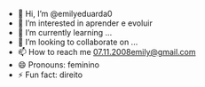 - 👋 Hi, I’m @emilyeduarda0
- 👀 I’m interested in aprender e evoluir
- 🌱 I’m currently learning ...
- 💞️ I’m looking to collaborate on ...
- 📫 How to reach me 07.11.2008emily@gmail.com
- 😄 Pronouns: feminino
- ⚡ Fun fact: direito

<!---
emilyeduarda0/emilyeduarda0 is a ✨ special ✨ repository because its `README.md` (this file) appears on your GitHub profile.
You can click the Preview link to take a look at your changes.
--->
